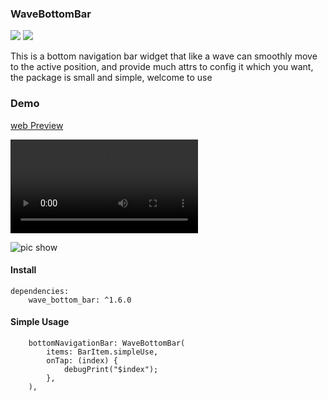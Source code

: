 ### WaveBottomBar

[![](https://img.shields.io/pub/v/wave_bottom_bar.svg?color=blue)](https://pub.dev/packages/wave_bottom_bar)
[![](https://img.shields.io/github/last-commit/wenchaosong/FlutterBottomBar?color=yellow)](https://github.com/wenchaosong/FlutterBottomBar)

This is a bottom navigation bar widget that like a wave can smoothly move to the active position,
and provide much attrs to config it which you want, the package is small and simple, welcome to use

### Demo

[web Preview](https://wenchaosong.github.io/FlutterBottomBar/)

![video show](/pic/demo.mp4)

![pic show](https://img.alicdn.com/imgextra/i2/2315514881/O1CN01FLTeuU1lvY9ZTBHXO_!!2315514881.png_760x760)

#### Install

```
dependencies:
    wave_bottom_bar: ^1.6.0
```

#### Simple Usage

```
    bottomNavigationBar: WaveBottomBar(
        items: BarItem.simpleUse,
        onTap: (index) {
            debugPrint("$index");
        },
    ),
```

